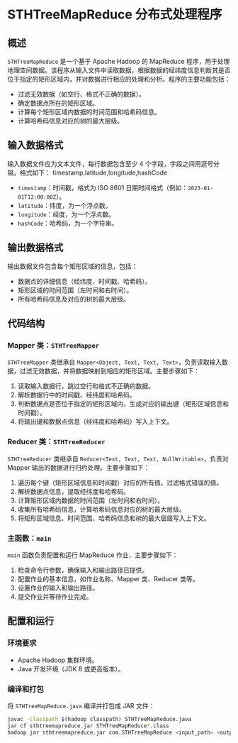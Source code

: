 # STHTreeMapReduce 分布式处理程序

## 概述
`STHTreeMapReduce` 是一个基于 Apache Hadoop 的 MapReduce 程序，用于处理地理空间数据。该程序从输入文件中读取数据，根据数据的经纬度信息判断其是否位于指定的矩形区域内，并对数据进行相应的处理和分析。程序的主要功能包括：
- 过滤无效数据（如空行、格式不正确的数据）。
- 确定数据点所在的矩形区域。
- 计算每个矩形区域内数据的时间范围和哈希码信息。
- 计算哈希码信息对应的树的最大层级。

## 输入数据格式
输入数据文件应为文本文件，每行数据包含至少 4 个字段，字段之间用逗号分隔，格式如下：
timestamp,latitude,longitude,hashCode
- `timestamp`：时间戳，格式为 ISO 8601 日期时间格式（例如：`2023-01-01T12:00:00Z`）。
- `latitude`：纬度，为一个浮点数。
- `longitude`：经度，为一个浮点数。
- `hashCode`：哈希码，为一个字符串。

## 输出数据格式
输出数据文件包含每个矩形区域的信息，包括：
- 数据点的详细信息（经纬度、时间戳、哈希码）。
- 矩形区域的时间范围（左时间和右时间）。
- 所有哈希码信息及对应的树的最大层级。

## 代码结构
### Mapper 类：`STHTreeMapper`
`STHTreeMapper` 类继承自 `Mapper<Object, Text, Text, Text>`，负责读取输入数据，过滤无效数据，并将数据映射到相应的矩形区域。主要步骤如下：
1. 读取输入数据行，跳过空行和格式不正确的数据。
2. 解析数据行中的时间戳、经纬度和哈希码。
3. 判断数据点是否位于指定的矩形区域内，生成对应的输出键（矩形区域信息和时间戳）。
4. 将输出键和数据点信息（经纬度和哈希码）写入上下文。

### Reducer 类：`STHTreeReducer`
`STHTreeReducer` 类继承自 `Reducer<Text, Text, Text, NullWritable>`，负责对 Mapper 输出的数据进行归约处理。主要步骤如下：
1. 遍历每个键（矩形区域信息和时间戳）对应的所有值，过滤格式错误的值。
2. 解析数据点信息，提取经纬度和哈希码。
3. 计算矩形区域内数据的时间范围（左时间和右时间）。
4. 收集所有哈希码信息，计算哈希码信息对应的树的最大层级。
5. 将矩形区域信息、时间范围、哈希码信息和树的最大层级写入上下文。

### 主函数：`main`
`main` 函数负责配置和运行 MapReduce 作业，主要步骤如下：
1. 检查命令行参数，确保输入和输出路径已提供。
2. 配置作业的基本信息，如作业名称、Mapper 类、Reducer 类等。
3. 设置作业的输入和输出路径。
4. 提交作业并等待作业完成。

## 配置和运行
### 环境要求
- Apache Hadoop 集群环境。
- Java 开发环境（JDK 8 或更高版本）。

### 编译和打包
将 `STHTreeMapReduce.java` 编译并打包成 JAR 文件：
```sh
javac -classpath $(hadoop classpath) STHTreeMapReduce.java
jar cf sthtreemapreduce.jar STHTreeMapReduce*.class
hadoop jar sthtreemapreduce.jar com.STHTreeMapReduce <input_path> <output_path>
